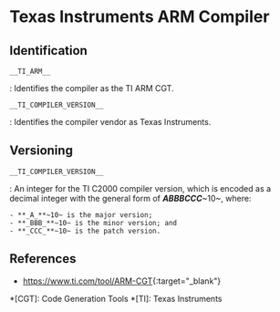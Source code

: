 # Texas Instruments ARM Compiler

## Identification

`__TI_ARM__`

:   Identifies the compiler as the TI ARM CGT.

`__TI_COMPILER_VERSION__`

:   Identifies the compiler vendor as Texas Instruments.

## Versioning


`__TI_COMPILER_VERSION__`

:   An integer for the TI C2000 compiler version, which is encoded as a decimal integer with the general form of **_ABBBCCC_**~10~, where:

    - **_A_**~10~ is the major version;
    - **_BBB_**~10~ is the minor version; and
    - **_CCC_**~10~ is the patch version.

## References

- <https://www.ti.com/tool/ARM-CGT>{:target="_blank"}

*[CGT]: Code Generation Tools
*[TI]: Texas Instruments
